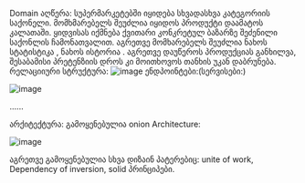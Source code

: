 Domain  აღწერა:
სუპერმარკეტებში იყიდება სხვადასხვა კატეგორიის საქონელი. მომხმარებელს შეუძლია იყიდოს პროდუქტი დაამატოს კალათაში. ყიდვისას იქმნება ქვითარი კონკრეტულ ბაზარზე შეძენილი საქონლის ჩამონათვალით.
აგრეთვე მომხარებელს შეუძლია ნახოს სტატისტიკა , ნახოს  ისტორია . აგრეთვე  დაუწეროს პროდუქციას განხილვა, შესაბამისი პრეტენზიის დროს კი მოითხოვოს თანხის უკან დაბრუნება.
რელაციიური სტრუქტურა:
![image](https://github.com/guga2002/GA.TradeMarket.Api/assets/74540934/d1b017fb-3ede-4a4d-89b5-a33c772fe05a)
ენდპოინტები:(სერვისები:)

![image](https://github.com/guga2002/GA.TradeMarket.Api/assets/74540934/2bd7e937-db73-4fe2-90ce-009da00a3c85)

......

არქიტექტურა:
გამოყენებულია onion Architecture:

![image](https://github.com/guga2002/GA.TradeMarket.Api/assets/74540934/bb2ee8c7-9da5-4c38-8698-600d7438e31e)


აგრეთვე გამოყენებულია სხვა დიზაინ პატერებიც: unite of work, Dependency of inversion, solid პრინციპები.



